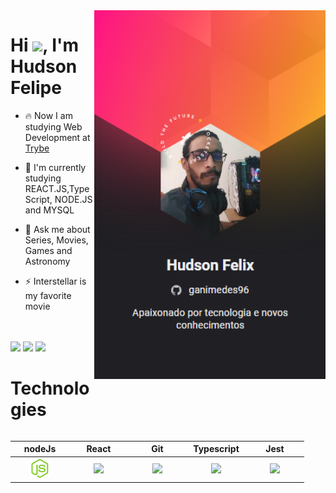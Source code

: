 <img align="right" height="590em" src="https://raw.githubusercontent.com/ganimedes96/Cartao-virtual/main/assets/Screenshot_2.png"/>
<h1 align="left">Hi <img src="https://raw.githubusercontent.com/kaueMarques/kaueMarques/master/hi.gif" height="30px">, I'm Hudson Felipe</h1>



- 🔥 Now I am studying Web Development at <a href="https://betrybe.com">Trybe</a>

- 🌱 I'm currently studying REACT.JS,TypeScript, NODE.JS and MYSQL

- 💬 Ask me about Series,  Movies, Games and Astronomy

- ⚡ Interstellar is my favorite movie
 <br><br><br>
<div align="left">
  <a href="https://discord.com/channels/@me" target="_blank"><img src="https://img.shields.io/badge/Discord-7289DA?style=for-the-badge&logo=discord&logoColor=white" target="_blank"></a> 
  <a href = "mailto:hudsonfelix69@gmail.com"><img src="https://img.shields.io/badge/-Gmail-%23333?style=for-the-badge&logo=gmail&logoColor=white" target="_blank"></a>
  <a href="https://www.linkedin.com/in/hudson-felix-577305215/" target="_blank"><img src="https://img.shields.io/badge/-LinkedIn-%230077B5?style=for-the-badge&logo=linkedin&logoColor=white" target="_blank"></a> 
</div>

# Technologies




<table  align="left">
     <thead>
      <tr>
       <th> nodeJs</th>
       <th> React </th>
       <th> Git</th>
       <th> Typescript</th>
       <th> Jest</th>
      </tr>    
 </thead>
     <tbody>
        <tr >
          <td width="80px" align="center">
             <img height="32" src="https://raw.githubusercontent.com/devicons/devicon/master/icons/nodejs/nodejs-original.svg">
         </td>
          <td width="80px" align="center">
             <img height="32" src="https://cdn.jsdelivr.net/gh/devicons/devicon/icons/react/react-original.svg"> 
         </td>
          <td width="80px" align="center">
           <img height="32" src="https://cdn.icon-icons.com/icons2/2107/PNG/512/file_type_git_icon_130581.png"> 
         </td>
           <td width="80px" align="center">
          <img height="32" src="https://cdn.icon-icons.com/icons2/2107/PNG/512/file_type_typescript_official_icon_130107.png"> 
         </td>
          <td width="80px" align="center">
           <img height="32" src="https://cdn.icon-icons.com/icons2/2107/PNG/512/file_type_jest_icon_130514.png"> 
         </td>
        </tr>
      </tbody>   
 </table>  

 
 


